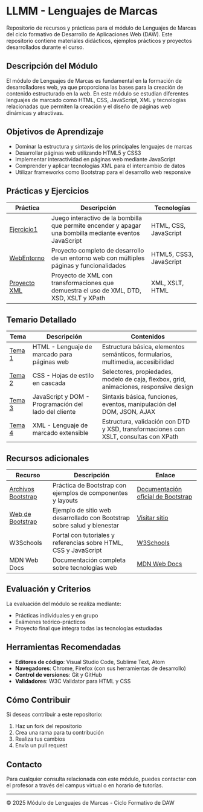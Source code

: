# LLMM - Lenguajes de Marcas

Repositorio de recursos y prácticas para el módulo de Lenguajes de Marcas del ciclo formativo de Desarrollo de Aplicaciones Web (DAW). Este repositorio contiene materiales didácticos, ejemplos prácticos y proyectos desarrollados durante el curso.

## Descripción del Módulo

El módulo de Lenguajes de Marcas es fundamental en la formación de desarrolladores web, ya que proporciona las bases para la creación de contenido estructurado en la web. En este módulo se estudian diferentes lenguajes de marcado como HTML, CSS, JavaScript, XML y tecnologías relacionadas que permiten la creación y el diseño de páginas web dinámicas y atractivas.

## Objetivos de Aprendizaje

- Dominar la estructura y sintaxis de los principales lenguajes de marcas
- Desarrollar páginas web utilizando HTML5 y CSS3
- Implementar interactividad en páginas web mediante JavaScript
- Comprender y aplicar tecnologías XML para el intercambio de datos
- Utilizar frameworks como Bootstrap para el desarrollo web responsive

## Prácticas y Ejercicios

| Práctica | Descripción | Tecnologías |
|----------|-------------|-------------|
| [Ejercicio1](/Practicas/Bombilla.html) | Juego interactivo de la bombilla que permite encender y apagar una bombilla mediante eventos JavaScript | HTML, CSS, JavaScript |
| [WebEntorno](/WebEntorno/Index.html) | Proyecto completo de desarrollo de un entorno web con múltiples páginas y funcionalidades | HTML5, CSS3, JavaScript |
| [Proyecto XML](/Tema4/Proyecto/index.html) | Proyecto de XML con transformaciones que demuestra el uso de XML, DTD, XSD, XSLT y XPath | XML, XSLT, HTML |

## Temario Detallado

| Tema | Descripción | Contenidos |
|------|-------------|------------|
| [Tema 1](/Tema1/README.md) | HTML - Lenguaje de marcado para páginas web | Estructura básica, elementos semánticos, formularios, multimedia, accesibilidad |
| [Tema 2](/Tema2/readme.md) | CSS - Hojas de estilo en cascada | Selectores, propiedades, modelo de caja, flexbox, grid, animaciones, responsive design |
| [Tema 3](/Tema3/readme.md) | JavaScript y DOM - Programación del lado del cliente | Sintaxis básica, funciones, eventos, manipulación del DOM, JSON, AJAX |
| [Tema 4](/Tema4/README.md) | XML - Lenguaje de marcado extensible | Estructura, validación con DTD y XSD, transformaciones con XSLT, consultas con XPath |

## Recursos adicionales

| Recurso | Descripción | Enlace |
|---------|-------------|--------|
| [Archivos Bootstrap](/Tema2/Boostrap) | Práctica de Bootstrap con ejemplos de componentes y layouts | [Documentación oficial de Bootstrap](https://getbootstrap.com/docs/) |
| <a href="http://cuidatusalud.lovestoblog.com" target="_blank">Web de Bootstrap</a> | Ejemplo de sitio web desarrollado con Bootstrap sobre salud y bienestar | [Visitar sitio](http://cuidatusalud.lovestoblog.com) |
| W3Schools | Portal con tutoriales y referencias sobre HTML, CSS y JavaScript | [W3Schools](https://www.w3schools.com/) |
| MDN Web Docs | Documentación completa sobre tecnologías web | [MDN Web Docs](https://developer.mozilla.org/) |

## Evaluación y Criterios

La evaluación del módulo se realiza mediante:

- Prácticas individuales y en grupo
- Exámenes teórico-prácticos
- Proyecto final que integra todas las tecnologías estudiadas

## Herramientas Recomendadas

- **Editores de código**: Visual Studio Code, Sublime Text, Atom
- **Navegadores**: Chrome, Firefox (con sus herramientas de desarrollo)
- **Control de versiones**: Git y GitHub
- **Validadores**: W3C Validator para HTML y CSS

## Cómo Contribuir

Si deseas contribuir a este repositorio:

1. Haz un fork del repositorio
2. Crea una rama para tu contribución
3. Realiza tus cambios
4. Envía un pull request

## Contacto

Para cualquier consulta relacionada con este módulo, puedes contactar con el profesor a través del campus virtual o en horario de tutorías.

---

© 2025 Módulo de Lenguajes de Marcas - Ciclo Formativo de DAW
